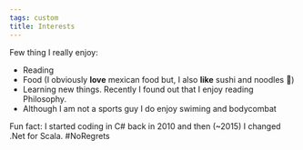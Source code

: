 ```yaml
---
tags: custom
title: Interests
---
```


Few thing I really enjoy:

* Reading
* Food (I obviously **love** mexican food but, I also **like** sushi and noodles 🤤)
* Learning new things. Recently I found out that I enjoy reading Philosophy.
* Although I am not a sports guy I do enjoy swiming and bodycombat

Fun fact: I started coding in C# back in 2010 and then (~2015) I changed .Net for Scala. #NoRegrets